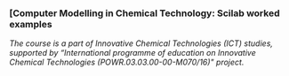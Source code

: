 ### [Computer Modelling in Chemical Technology: Scilab worked examples


_The course is a part of Innovative Chemical Technologies (ICT) studies, supported by “International programme of education on Innovative Chemical Technologies (POWR.03.03.00-00-M070/16)" project._
